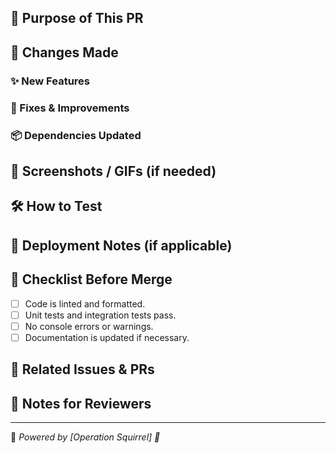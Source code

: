 ## 🎯 Purpose of This PR
<!-- Clearly describe why this PR exists and what it aims to achieve. -->

## 🔄 Changes Made
### ✨ New Features
<!-- List new features. If no changes then put N/A. -->

### 🔧 Fixes & Improvements
<!-- List any bugfixes or improvements and specify. If no changes then put N/A. -->

### 📦 Dependencies Updated
<!-- List dependencies that have been added.  They should be required if changes are made.  If no changes then put N/A. -->

## 📌 Screenshots / GIFs (if needed)
<!-- Drag and drop images here if they will help explain your changes. -->

## 🛠 How to Test
<!-- 
Outline the steps to test the change.  As an example:

1. Clone the branch and navigate to the directory.
2. Run the command: `npm start` / `docker-compose up` / `python script.py`
3. Follow these steps to test:

-->

## 🚀 Deployment Notes (if applicable)
<!-- 
If you have to add something here then you should re-think some aspects of your PR.  If        additional steps are required then you should ask yourself if it's too complex, and if it can be simplified.

Any additional actions that are not obvious that are required for this change to work should be listed here.

Ideally this should be empty.  The project should be pretty much turnkey and only require the steps outlined in the build instructions. 
-->

## 🏁 Checklist Before Merge
- [ ] Code is linted and formatted.
- [ ] Unit tests and integration tests pass.
- [ ] No console errors or warnings.
- [ ] Documentation is updated if necessary.

## 🔗 Related Issues & PRs
<!-- Example: Fixes #123, Relates to #456 -->

## 💬 Notes for Reviewers
<!-- If there's anything specific you'd like reviewers to focus on, mention it here. -->

---
🔹 _Powered by [Operation Squirrel] 🚀_
